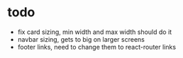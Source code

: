 # todo
- fix card sizing, min width and max width should do it
- navbar sizing, gets to big on larger screens
- footer links, need to change them to react-router links
